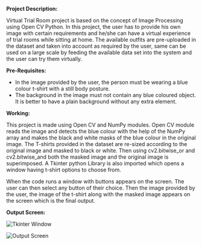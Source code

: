 **Project Description:** 

Virtual Trial Room project is based on the concept of Image Processing using Open CV Python. In this project, the user has to provide his own image with certain requirements and he/she can have a virtual experience of trial rooms while sitting at home.
The available outfits are pre-uploaded in the dataset and taken into account as required by the user, same can be used on a large scale by feeding the available data set into the system and the user can try them virtually.


**Pre-Requisites:**

- In the image provided by the user, the person must be wearing a blue colour t-shirt with a still body posture.
- The background in the image must not contain any blue coloured object. It is better to have a plain background without any extra element.


**Working:**

This project is made using Open CV and NumPy modules. Open CV module reads the image and detects the blue colour with the help of the NumPy array and makes the black and white masks of the blue colour in the original image. The T-shirts provided in the dataset are re-sized according to the original image and masked to black or white. Then using cv2.bitwise_or and cv2.bitwise_and both the masked image and the original image is superimposed. A Tkinter python Library is also imported which opens a window having t-shirt options to choose from. 

When the code runs a window with buttons appears on the screen. The user can then select any button of their choice. Then the image provided by the user, the image of the t-shirt along with the masked image appears on the screen which is the final output.


**Output Screen:**

![Tkinter Window](https://user-images.githubusercontent.com/61008588/187613337-54652f2d-aee1-4a86-987c-db014a43e818.png)

![Output Screen](https://user-images.githubusercontent.com/61008588/187613332-c4d398c3-64e9-44bf-a0ee-368e24c3ea38.png)
